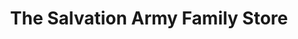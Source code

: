 ---
title: "The Salvation Army Family Store"
url: /christchurch/the-salvation-army-family-store/
shop: Gebrauchtwaren
---